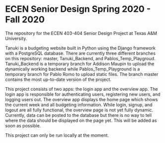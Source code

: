 # ECEN Senior Design Spring 2020 - Fall 2020
The repository for the ECEN 403-404 Senior Design Project at Texas A&amp;M University.

Tanuki is a budgeting website built in Python using the Django framework with a PostgreSQL database. There are currently three different branches on this repository: master, Tanuki_Backend, and Pablos_Temp_Playgroud. Tanuki_Backend is a temporary branch for Addison Maupin to upload the dynamically working backend while Pablos_Temp_Playground is a temporary branch for Pablo Romo to upload static files. The branch master contains the most up-to-date version of the project.

This project consists of two apps: the login app and the overview app. The login app is responsible for authenticating users, registering new users, and logging users out. The overview app displays the home page which shows the current week and all budgeting information. While login, signup, and logout are all fully functional, the overview page is not yet fully dynamic. Currently, data can be posted to the database but there is no way to tell where the data should be displayed on the page yet. This will be added as soon as possible. 

This project can only be run locally at the moment.

